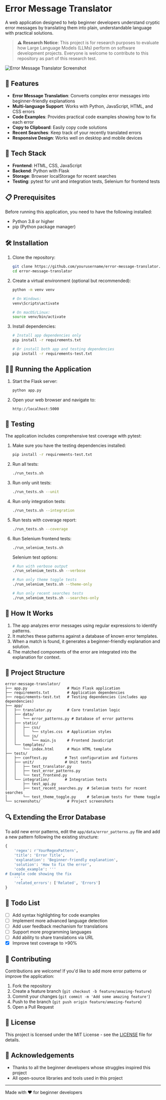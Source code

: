 # Error Message Translator

A web application designed to help beginner developers understand cryptic error messages by translating them into plain, understandable language with practical solutions.

> **⚠️ Research Notice**: This project is for research purposes to evaluate how Large Language Models (LLMs) perform on software development projects. Everyone is welcome to contribute to this repository as part of this research test.

![Error Message Translator Screenshot](screenshots/app_screenshot.png)

## 🎯 Features

- **Error Message Translation**: Converts complex error messages into beginner-friendly explanations
- **Multi-language Support**: Works with Python, JavaScript, HTML, and CSS errors
- **Code Examples**: Provides practical code examples showing how to fix each error
- **Copy to Clipboard**: Easily copy code solutions
- **Recent Searches**: Keep track of your recently translated errors
- **Responsive Design**: Works well on desktop and mobile devices

## 🚀 Tech Stack

- **Frontend**: HTML, CSS, JavaScript
- **Backend**: Python with Flask
- **Storage**: Browser localStorage for recent searches
- **Testing**: pytest for unit and integration tests, Selenium for frontend tests

## 📋 Prerequisites

Before running this application, you need to have the following installed:

- Python 3.8 or higher
- pip (Python package manager)

## 🛠️ Installation

1. Clone the repository:
   ```bash
   git clone https://github.com/yourusername/error-message-translator.git
   cd error-message-translator
   ```

2. Create a virtual environment (optional but recommended):
   ```bash
   python -m venv venv
   
   # On Windows:
   venv\Scripts\activate
   
   # On macOS/Linux:
   source venv/bin/activate
   ```

3. Install dependencies:
   ```bash
   # Install app dependencies only
   pip install -r requirements.txt
   
   # Or install both app and testing dependencies
   pip install -r requirements-test.txt
   ```

## 🏃‍♂️ Running the Application

1. Start the Flask server:
   ```bash
   python app.py
   ```

2. Open your web browser and navigate to:
   ```
   http://localhost:5000
   ```

## 🧪 Testing

The application includes comprehensive test coverage with pytest:

1. Make sure you have the testing dependencies installed:
   ```bash
   pip install -r requirements-test.txt
   ```

2. Run all tests:
   ```bash
   ./run_tests.sh
   ```

3. Run only unit tests:
   ```bash
   ./run_tests.sh --unit
   ```

4. Run only integration tests:
   ```bash
   ./run_tests.sh --integration
   ```

5. Run tests with coverage report:
   ```bash
   ./run_tests.sh --coverage
   ```

6. Run Selenium frontend tests:
   ```bash
   ./run_selenium_tests.sh
   ```
   
   Selenium test options:
   ```bash
   # Run with verbose output
   ./run_selenium_tests.sh --verbose
   
   # Run only theme toggle tests
   ./run_selenium_tests.sh --theme-only
   
   # Run only recent searches tests
   ./run_selenium_tests.sh --searches-only
   ```

## 🧩 How It Works

1. The app analyzes error messages using regular expressions to identify patterns.
2. It matches these patterns against a database of known error templates.
3. When a match is found, it generates a beginner-friendly explanation and solution.
4. The matched components of the error are integrated into the explanation for context.

## 🌳 Project Structure

```
error-message-translator/
├── app.py                  # Main Flask application
├── requirements.txt        # Application dependencies
├── requirements-test.txt   # Testing dependencies (includes app dependencies)
├── app/
│   ├── translator.py       # Core translation logic
│   ├── data/
│   │   └── error_patterns.py # Database of error patterns
│   ├── static/
│   │   ├── css/
│   │   │   └── styles.css  # Application styles
│   │   └── js/
│   │       └── main.js     # Frontend JavaScript
│   └── templates/
│       └── index.html      # Main HTML template
├── tests/
│   ├── conftest.py        # Test configuration and fixtures
│   ├── unit/              # Unit tests
│   │   ├── test_translator.py
│   │   ├── test_error_patterns.py
│   │   └── test_frontend.py
│   └── integration/       # Integration tests
│       ├── test_api.py
│       ├── test_recent_searches.py  # Selenium tests for recent searches
│       └── test_theme_toggle.py     # Selenium tests for theme toggle
└── screenshots/            # Project screenshots
```

## 🔍 Extending the Error Database

To add new error patterns, edit the `app/data/error_patterns.py` file and add a new pattern following the existing structure:

```python
{
    'regex': r'YourRegexPattern',
    'title': 'Error Title',
    'explanation': 'Beginner-friendly explanation',
    'solution': 'How to fix the error',
    'code_example': '''
# Example code showing the fix
    ''',
    'related_errors': ['Related', 'Errors']
}
```

## 📝 Todo List

- [ ] Add syntax highlighting for code examples
- [ ] Implement more advanced language detection
- [ ] Add user feedback mechanism for translations
- [ ] Support more programming languages
- [ ] Add ability to share translations via URL
- [x] Improve test coverage to >90%

## 🤝 Contributing

Contributions are welcome! If you'd like to add more error patterns or improve the application:

1. Fork the repository
2. Create a feature branch (`git checkout -b feature/amazing-feature`)
3. Commit your changes (`git commit -m 'Add some amazing feature'`)
4. Push to the branch (`git push origin feature/amazing-feature`)
5. Open a Pull Request

## 📜 License

This project is licensed under the MIT License - see the [LICENSE](LICENSE) file for details.

## 🌟 Acknowledgements

- Thanks to all the beginner developers whose struggles inspired this project
- All open-source libraries and tools used in this project

---

Made with ❤️ for beginner developers 